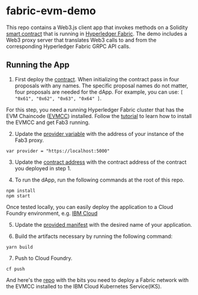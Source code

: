 # fabric-evm-demo

This repo contains a Web3.js client app that invokes methods on a Solidity
[smart contract](poll.sol) that is running in [Hyperledger Fabric](https://www.hyperledger.org/projects/fabric).
The demo includes a Web3 proxy server that translates Web3 calls to and from the corresponding
Hyperledger Fabric GRPC API calls.


## Running the App

1. First deploy the [contract](poll.sol). When initializing the contract pass in four proposals with any names.
The specific proposal names do not matter, four proposals are needed for the
dApp. For example, you can use: `[ "0x61", "0x62", "0x63", "0x64" ]`.

For this step, you need a running Hyperledger Fabric cluster
that has the EVM Chaincode ([EVMCC](https://github.com/hyperledger/fabric-chaincode-evm))
installed. Follow the [tutorial](https://github.com/hyperledger/fabric-chaincode-evm/blob/master/examples/EVM_Smart_Contracts.md)
to learn how to install the EVMCC and get Fab3 running.

2. Update the [provider variable](https://github.com/IBM/hyperledger-fabric-evm-demo/blob/master/src/dapp.js#L4)
with the address of your instance of the Fab3 proxy.
```
var provider = "https://localhost:5000"
```

3. Update the [contract address](https://github.com/IBM/hyperledger-fabric-evm-demo/blob/master/src/dapp.js#L19)
with the contract address of the contract you deployed in step 1.

4. To run the dApp, run the following commands at the root of this repo.
```
npm install
npm start
```

Once tested locally, you can easily deploy the application to a Cloud Foundry
environment, e.g. [IBM Cloud](https://console.bluemix.net/)

5. Update the [provided manifest](manifest.yml) with the desired name of your application.

6. Build the artifacts necessary by running the following command:
```
yarn build
```

7. Push to Cloud Foundry.
```
cf push
```

And here's the [repo](https://github.com/swetharepakula/fabric-evm-ibm-container-service)
with the bits you need to deploy a Fabric network with the EVMCC installed to the IBM
Cloud Kubernetes Service(IKS).

